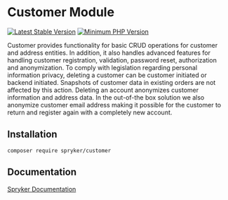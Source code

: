 # Customer Module
[![Latest Stable Version](https://poser.pugx.org/spryker/customer/v/stable.svg)](https://packagist.org/packages/spryker/customer)
[![Minimum PHP Version](https://img.shields.io/badge/php-%3E%3D%207.4-8892BF.svg)](https://php.net/)

Customer provides functionality for basic CRUD operations for customer and address entities. In addition, it also handles advanced features for handling customer registration, validation, password reset, authorization and anonymization. To comply with legislation regarding personal information privacy, deleting a customer can be customer initiated or backend initiated. Snapshots of customer data in existing orders are not affected by this action. Deleting an account anonymizes customer information and address data. In the out-of-the box solution we also anonymize customer email address making it possible for the customer to return and register again with a completely new account.

## Installation

```
composer require spryker/customer
```

## Documentation

[Spryker Documentation](https://docs.spryker.com)
